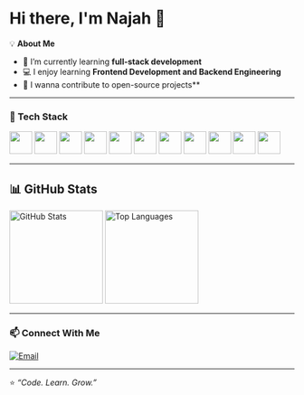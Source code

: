 # Hi there, I'm Najah 👋

💡 **About Me**
- 🌱 I’m currently learning **full-stack development**
- 💻 I enjoy learning **Frontend Development and Backend Engineering**
- 🎯 I wanna contribute to open-source projects**
---

### 🧰 Tech Stack
<p>
  <a href="https://developer.mozilla.org/en-US/docs/Web/HTML" target="_blank"><img src="https://www.vectorlogo.zone/logos/w3_html5/w3_html5-icon.svg" width="40" height="40" /></a>
  <a href="https://developer.mozilla.org/en-US/docs/Web/CSS" target="_blank"><img src="https://www.vectorlogo.zone/logos/w3_css/w3_css-icon~old.svg" width="40" height="40" /></a>
  <a href="https://sass-lang.com/" target="_blank"><img src="https://cdn.simpleicons.org/sass/CC6699" width="40" height="40" /></a>
  <a href="https://developer.mozilla.org/en-US/docs/Web/JavaScript" target="_blank"><img src="https://www.vectorlogo.zone/logos/javascript/javascript-icon~alt.svg" width="40" height="40" /></a>
  <a href="https://www.json.org/json-en.html" target="_blank"><img src="https://cdn.simpleicons.org/json/F7DF1E" width="40" height="40" /></a>
  <a href="https://react.dev/" target="_blank"><img src="https://cdn.simpleicons.org/react/61DAFB" width="40" height="40" /></a>
  <a href="https://nodejs.org/" target="_blank"><img src="https://cdn.simpleicons.org/nodedotjs/5FA04E" width="40" height="40" /></a>
  <a href="https://expressjs.com/" target="_blank"><img src="https://cdn.simpleicons.org/express/000000" width="40" height="40" /></a>
  <a href="https://www.postman.com/" target="_blank"><img src="https://cdn.simpleicons.org/postman/FF6C37" width="40" height="40" /></a>
  <a href="https://www.mongodb.com/" target="_blank"><img src="https://cdn.simpleicons.org/mongodb/47A248" width="40" height="40" /></a>
  <a href="https://insomnia.rest/" target="_blank"><img src="https://cdn.jsdelivr.net/gh/devicons/devicon/icons/insomnia/insomnia-original.svg" width="40" height="40" /></a>
</p>

---

## 📊 GitHub Stats
<p>
  <img src="https://github-readme-stats.vercel.app/api?username=najbt&show_icons=true&theme=transparent&hide_border=true" alt="GitHub Stats" height="165" />
  <img src="https://github-readme-stats.vercel.app/api/top-langs/?username=najbt&layout=compact&theme=transparent&hide_border=true" alt="Top Languages" height="165" />
</p>

---

### 📫 Connect With Me
[![Email](https://img.shields.io/badge/Email-D14836?style=for-the-badge&logo=gmail&logoColor=white)](mailto:najabatshukur@gmail.com)

---

⭐️ *“Code. Learn. Grow.”*  

